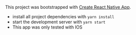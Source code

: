 This project was bootstrapped with [Create React Native App](https://github.com/react-community/create-react-native-app).

* install all project dependencies with `yarn install`
* start the development server with `yarn start`
* This app was only tested with IOS
